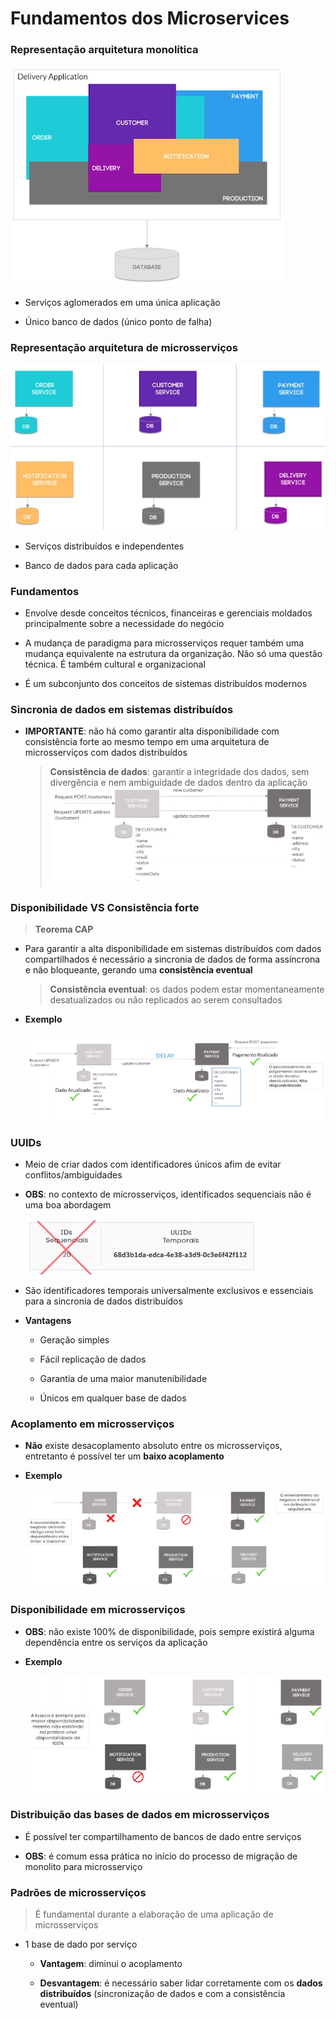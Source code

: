# Fundamentos dos Microservices

### Representação arquitetura monolítica

![](./assets/representacao-monolito.png)

* Serviços aglomerados em uma única aplicação

* Único banco de dados (único ponto de falha)

### Representação arquitetura de microsserviços

![](./assets/representacao-microsservico.png)

* Serviços distribuídos e independentes

* Banco de dados para cada aplicação

### Fundamentos

* Envolve desde conceitos técnicos, financeiras e gerenciais moldados principalmente sobre a necessidade do negócio

* A mudança de paradigma para microsserviços requer também uma mudança equivalente na estrutura da organização. Não só uma questão técnica. É também cultural e organizacional

* É um subconjunto dos conceitos de sistemas distribuídos modernos

### Sincronia de dados em sistemas distribuídos

* **IMPORTANTE**: não há como garantir alta disponibilidade com consistência forte ao mesmo tempo em uma arquitetura de microsserviços com dados distribuídos

  > **Consistência de dados**: garantir a integridade dos dados, sem divergência e nem ambiguidade de dados dentro da aplicação
   ![](./assets/exemplo-consistencia-de-dados.png)

### Disponibilidade VS Consistência forte

> **Teorema CAP**

* Para garantir a alta disponibilidade em sistemas distribuídos com dados compartilhados é necessário a sincronia de dados de forma assíncrona e não bloqueante, gerando uma **consistência eventual**

  > **Consistência eventual**: os dados podem estar momentaneamente desatualizados ou não replicados ao serem consultados

* **Exemplo**

  ![](./assets/disponibilidade-vs-consistencia-forte.png)

### UUIDs

* Meio de criar dados com identificadores únicos afim de evitar conflitos/ambiguidades

* **OBS**: no contexto de microsserviços, identificados sequenciais não é uma boa abordagem

  ![](./assets/identificaores-uuid.png)

* São identificadores temporais universalmente exclusivos e essenciais para a sincronia de dados distribuídos

* **Vantagens**

  * Geração simples

  * Fácil replicação de dados

  * Garantia de uma maior manutenibilidade

  * Únicos em qualquer base de dados

### Acoplamento em microsserviços

* **Não** existe desacoplamento absoluto entre os microsserviços, entretanto é possível ter um **baixo acoplamento**

* **Exemplo**

  ![](./assets/exemplo-acoplamento.png)

### Disponibilidade em microsserviços

* **OBS**: não existe 100% de disponibilidade, pois sempre existirá alguma dependência entre os serviços da aplicação

* **Exemplo**

  ![](./assets/disponibilidade.png)

### Distribuição das bases de dados em microsserviços

* É possível ter compartilhamento de bancos de dado entre serviços

* **OBS**: é comum essa prática no início do processo de migração de monolito para microsserviço

### Padrões de microsserviços

> É fundamental durante a elaboração de uma aplicação de microsserviços

* 1 base de dado por serviço

  * **Vantagem**: diminui o acoplamento 

  * **Desvantagem**: é necessário saber lidar corretamente com os **dados distribuídos** (sincronização de dados e com a consistência eventual)
